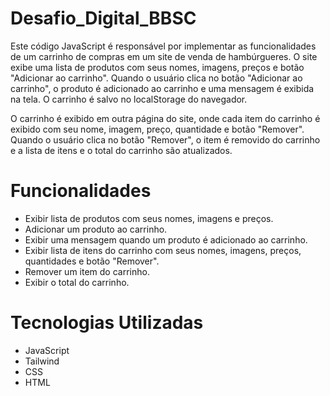 # Desafio_Digital_BBSC

Este código JavaScript é responsável por implementar as funcionalidades de um carrinho de compras em um site de venda de hambúrgueres. O site exibe uma lista de produtos com seus nomes, imagens, preços e botão "Adicionar ao carrinho". Quando o usuário clica no botão "Adicionar ao carrinho", o produto é adicionado ao carrinho e uma mensagem é exibida na tela. O carrinho é salvo no localStorage do navegador.

O carrinho é exibido em outra página do site, onde cada item do carrinho é exibido com seu nome, imagem, preço, quantidade e botão "Remover". Quando o usuário clica no botão "Remover", o item é removido do carrinho e a lista de itens e o total do carrinho são atualizados.

# Funcionalidades
- Exibir lista de produtos com seus nomes, imagens e preços.
- Adicionar um produto ao carrinho.
- Exibir uma mensagem quando um produto é adicionado ao carrinho.
- Exibir lista de itens do carrinho com seus nomes, imagens, preços, quantidades e botão "Remover".
- Remover um item do carrinho.
- Exibir o total do carrinho.

# Tecnologias Utilizadas

- JavaScript
- Tailwind
- CSS
- HTML
